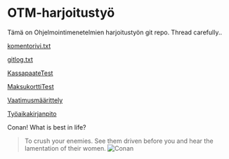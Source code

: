 # OTM-harjoitustyö
Tämä on Ohjelmointimenetelmien harjoitustyön git repo. Thread carefully..

[komentorivi.txt](https://github.com/jupste/otm-harjoitustyo/blob/master/laskarit/viikko1/komentorivi.txt)

[gitlog.txt](https://github.com/jupste/otm-harjoitustyo/blob/master/laskarit/viikko1/gitlog.txt)

[KassapaateTest](https://github.com/jupste/otm-harjoitustyo/blob/master/laskarit/viikko2/Unicafe/src/test/java/KassapaateTest.java)

[MaksukorttiTest](https://github.com/jupste/otm-harjoitustyo/blob/master/laskarit/viikko2/Unicafe/src/test/java/MaksukorttiTest.java)

[Vaatimusmäärittely](https://github.com/jupste/otm-harjoitustyo/blob/master/dokumentointi/vaatimusmaarittely.md)

[Työaikakirjanpito](https://github.com/jupste/otm-harjoitustyo/blob/master/dokumentointi/tyoaika.md)

Conan! What is best in life?
>To crush your enemies. See them driven before you and hear the lamentation of their women.
![Conan](http://cdn.themis-media.com/media/global/images/library/deriv/671/671579.jpg)
